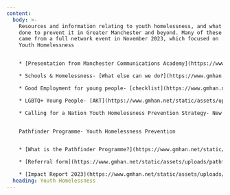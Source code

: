```yaml
---
content:
  body: >-
    Resources and information relating to youth homelessness, and what is being
    done to prevent it in Greater Manchester and beyond. Many of these resources
    came from a full network event in November 2023, which focused on
    Youth Homelessness


    * [P﻿resentation from Manchester Communications Academy](https://www.gmhan.net/static/assets/uploads/manchester-communications-academy-homelessness-project-slides.pptx)- What are schools doing to tackle homelessness?

    * S﻿chools & Homelessness- [What else can we do?](https://www.gmhan.net/static/assets/uploads/gmhan-schools-and-homelessness.pdf)

    * G﻿ood Employment for young people- [checklist](https://www.gmhan.net/static/assets/uploads/getting-to-know-checklist.docx)

    * L﻿GBTQ+ Young People- [AKT](https://www.gmhan.net/static/assets/uploads/akt-gmhan.pptx)

    * C﻿alling for a Nation Youth Homelessness Prevention Strategy- New Horizons Youth Centre presentation and [briefing doc](https://www.gmhan.net/static/assets/uploads/youth-homelessness-strategy_policy-briefing-v6.pdf)


    P﻿athfinder Programme- Youth Homelessness Prevention


    * [W﻿hat is the Pathfinder Programme?](https://www.gmhan.net/static/assets/uploads/pathfinder-info.pdf)

    * [Referral form](https://www.gmhan.net/static/assets/uploads/pathfinder-referral.docx)

    * [Impact Report 2023](https://www.gmhan.net/static/assets/uploads/impact-report.pdf)
  heading: Youth Homelessness
---
```


